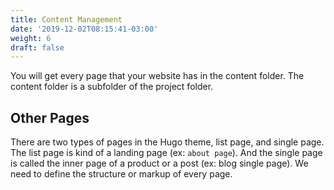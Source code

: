 ```yaml
---
title: Content Management
date: '2019-12-02T08:15:41-03:00'
weight: 6
draft: false
---
```


You will get every page that your website has in the content folder. The content folder is a subfolder of the project folder.

## Other Pages

There are two types of pages in the Hugo theme, list page, and single page. The list page is kind of a landing page (ex: `about page`). And the single page is called the inner page of a product or a post (ex: blog single page). We need to define the structure or markup of every page.
